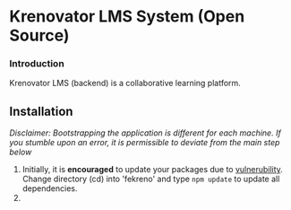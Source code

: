 # Krenovator LMS System (Open Source)

### Introduction

Krenovator LMS (backend) is a collaborative learning platform.

## Installation

*Disclaimer: Bootstrapping the application is different for each machine. If you stumble upon an error, it is permissible to deviate from the main step below*

1. Initially, it is **encouraged** to update your packages due to [vulnerubility](https://itnext.io/fixing-security-vulnerabilities-in-npm-dependencies-in-less-than-3-mins-a53af735261d). 
   Change directory (cd) into 'fekreno' and type `npm update` to update all dependencies.
2. 